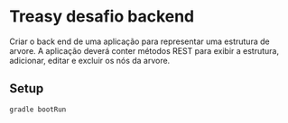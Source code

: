 # Treasy desafio backend

Criar o back end de uma aplicação para representar uma estrutura de arvore. A aplicação deverá conter métodos REST para
exibir a estrutura, adicionar, editar e excluir os nós da arvore.

## Setup

```shell
gradle bootRun
```
